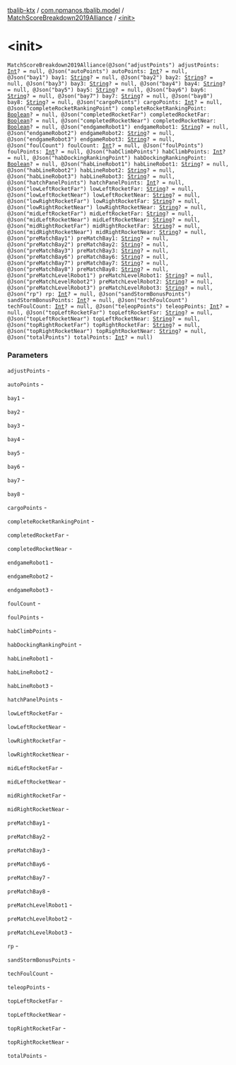 [tbalib-ktx](../../index.md) / [com.npmanos.tbalib.model](../index.md) / [MatchScoreBreakdown2019Alliance](index.md) / [&lt;init&gt;](./-init-.md)

# &lt;init&gt;

`MatchScoreBreakdown2019Alliance(@Json("adjustPoints") adjustPoints: `[`Int`](https://kotlinlang.org/api/latest/jvm/stdlib/kotlin/-int/index.html)`? = null, @Json("autoPoints") autoPoints: `[`Int`](https://kotlinlang.org/api/latest/jvm/stdlib/kotlin/-int/index.html)`? = null, @Json("bay1") bay1: `[`String`](https://kotlinlang.org/api/latest/jvm/stdlib/kotlin/-string/index.html)`? = null, @Json("bay2") bay2: `[`String`](https://kotlinlang.org/api/latest/jvm/stdlib/kotlin/-string/index.html)`? = null, @Json("bay3") bay3: `[`String`](https://kotlinlang.org/api/latest/jvm/stdlib/kotlin/-string/index.html)`? = null, @Json("bay4") bay4: `[`String`](https://kotlinlang.org/api/latest/jvm/stdlib/kotlin/-string/index.html)`? = null, @Json("bay5") bay5: `[`String`](https://kotlinlang.org/api/latest/jvm/stdlib/kotlin/-string/index.html)`? = null, @Json("bay6") bay6: `[`String`](https://kotlinlang.org/api/latest/jvm/stdlib/kotlin/-string/index.html)`? = null, @Json("bay7") bay7: `[`String`](https://kotlinlang.org/api/latest/jvm/stdlib/kotlin/-string/index.html)`? = null, @Json("bay8") bay8: `[`String`](https://kotlinlang.org/api/latest/jvm/stdlib/kotlin/-string/index.html)`? = null, @Json("cargoPoints") cargoPoints: `[`Int`](https://kotlinlang.org/api/latest/jvm/stdlib/kotlin/-int/index.html)`? = null, @Json("completeRocketRankingPoint") completeRocketRankingPoint: `[`Boolean`](https://kotlinlang.org/api/latest/jvm/stdlib/kotlin/-boolean/index.html)`? = null, @Json("completedRocketFar") completedRocketFar: `[`Boolean`](https://kotlinlang.org/api/latest/jvm/stdlib/kotlin/-boolean/index.html)`? = null, @Json("completedRocketNear") completedRocketNear: `[`Boolean`](https://kotlinlang.org/api/latest/jvm/stdlib/kotlin/-boolean/index.html)`? = null, @Json("endgameRobot1") endgameRobot1: `[`String`](https://kotlinlang.org/api/latest/jvm/stdlib/kotlin/-string/index.html)`? = null, @Json("endgameRobot2") endgameRobot2: `[`String`](https://kotlinlang.org/api/latest/jvm/stdlib/kotlin/-string/index.html)`? = null, @Json("endgameRobot3") endgameRobot3: `[`String`](https://kotlinlang.org/api/latest/jvm/stdlib/kotlin/-string/index.html)`? = null, @Json("foulCount") foulCount: `[`Int`](https://kotlinlang.org/api/latest/jvm/stdlib/kotlin/-int/index.html)`? = null, @Json("foulPoints") foulPoints: `[`Int`](https://kotlinlang.org/api/latest/jvm/stdlib/kotlin/-int/index.html)`? = null, @Json("habClimbPoints") habClimbPoints: `[`Int`](https://kotlinlang.org/api/latest/jvm/stdlib/kotlin/-int/index.html)`? = null, @Json("habDockingRankingPoint") habDockingRankingPoint: `[`Boolean`](https://kotlinlang.org/api/latest/jvm/stdlib/kotlin/-boolean/index.html)`? = null, @Json("habLineRobot1") habLineRobot1: `[`String`](https://kotlinlang.org/api/latest/jvm/stdlib/kotlin/-string/index.html)`? = null, @Json("habLineRobot2") habLineRobot2: `[`String`](https://kotlinlang.org/api/latest/jvm/stdlib/kotlin/-string/index.html)`? = null, @Json("habLineRobot3") habLineRobot3: `[`String`](https://kotlinlang.org/api/latest/jvm/stdlib/kotlin/-string/index.html)`? = null, @Json("hatchPanelPoints") hatchPanelPoints: `[`Int`](https://kotlinlang.org/api/latest/jvm/stdlib/kotlin/-int/index.html)`? = null, @Json("lowLeftRocketFar") lowLeftRocketFar: `[`String`](https://kotlinlang.org/api/latest/jvm/stdlib/kotlin/-string/index.html)`? = null, @Json("lowLeftRocketNear") lowLeftRocketNear: `[`String`](https://kotlinlang.org/api/latest/jvm/stdlib/kotlin/-string/index.html)`? = null, @Json("lowRightRocketFar") lowRightRocketFar: `[`String`](https://kotlinlang.org/api/latest/jvm/stdlib/kotlin/-string/index.html)`? = null, @Json("lowRightRocketNear") lowRightRocketNear: `[`String`](https://kotlinlang.org/api/latest/jvm/stdlib/kotlin/-string/index.html)`? = null, @Json("midLeftRocketFar") midLeftRocketFar: `[`String`](https://kotlinlang.org/api/latest/jvm/stdlib/kotlin/-string/index.html)`? = null, @Json("midLeftRocketNear") midLeftRocketNear: `[`String`](https://kotlinlang.org/api/latest/jvm/stdlib/kotlin/-string/index.html)`? = null, @Json("midRightRocketFar") midRightRocketFar: `[`String`](https://kotlinlang.org/api/latest/jvm/stdlib/kotlin/-string/index.html)`? = null, @Json("midRightRocketNear") midRightRocketNear: `[`String`](https://kotlinlang.org/api/latest/jvm/stdlib/kotlin/-string/index.html)`? = null, @Json("preMatchBay1") preMatchBay1: `[`String`](https://kotlinlang.org/api/latest/jvm/stdlib/kotlin/-string/index.html)`? = null, @Json("preMatchBay2") preMatchBay2: `[`String`](https://kotlinlang.org/api/latest/jvm/stdlib/kotlin/-string/index.html)`? = null, @Json("preMatchBay3") preMatchBay3: `[`String`](https://kotlinlang.org/api/latest/jvm/stdlib/kotlin/-string/index.html)`? = null, @Json("preMatchBay6") preMatchBay6: `[`String`](https://kotlinlang.org/api/latest/jvm/stdlib/kotlin/-string/index.html)`? = null, @Json("preMatchBay7") preMatchBay7: `[`String`](https://kotlinlang.org/api/latest/jvm/stdlib/kotlin/-string/index.html)`? = null, @Json("preMatchBay8") preMatchBay8: `[`String`](https://kotlinlang.org/api/latest/jvm/stdlib/kotlin/-string/index.html)`? = null, @Json("preMatchLevelRobot1") preMatchLevelRobot1: `[`String`](https://kotlinlang.org/api/latest/jvm/stdlib/kotlin/-string/index.html)`? = null, @Json("preMatchLevelRobot2") preMatchLevelRobot2: `[`String`](https://kotlinlang.org/api/latest/jvm/stdlib/kotlin/-string/index.html)`? = null, @Json("preMatchLevelRobot3") preMatchLevelRobot3: `[`String`](https://kotlinlang.org/api/latest/jvm/stdlib/kotlin/-string/index.html)`? = null, @Json("rp") rp: `[`Int`](https://kotlinlang.org/api/latest/jvm/stdlib/kotlin/-int/index.html)`? = null, @Json("sandStormBonusPoints") sandStormBonusPoints: `[`Int`](https://kotlinlang.org/api/latest/jvm/stdlib/kotlin/-int/index.html)`? = null, @Json("techFoulCount") techFoulCount: `[`Int`](https://kotlinlang.org/api/latest/jvm/stdlib/kotlin/-int/index.html)`? = null, @Json("teleopPoints") teleopPoints: `[`Int`](https://kotlinlang.org/api/latest/jvm/stdlib/kotlin/-int/index.html)`? = null, @Json("topLeftRocketFar") topLeftRocketFar: `[`String`](https://kotlinlang.org/api/latest/jvm/stdlib/kotlin/-string/index.html)`? = null, @Json("topLeftRocketNear") topLeftRocketNear: `[`String`](https://kotlinlang.org/api/latest/jvm/stdlib/kotlin/-string/index.html)`? = null, @Json("topRightRocketFar") topRightRocketFar: `[`String`](https://kotlinlang.org/api/latest/jvm/stdlib/kotlin/-string/index.html)`? = null, @Json("topRightRocketNear") topRightRocketNear: `[`String`](https://kotlinlang.org/api/latest/jvm/stdlib/kotlin/-string/index.html)`? = null, @Json("totalPoints") totalPoints: `[`Int`](https://kotlinlang.org/api/latest/jvm/stdlib/kotlin/-int/index.html)`? = null)`

### Parameters

`adjustPoints` -

`autoPoints` -

`bay1` -

`bay2` -

`bay3` -

`bay4` -

`bay5` -

`bay6` -

`bay7` -

`bay8` -

`cargoPoints` -

`completeRocketRankingPoint` -

`completedRocketFar` -

`completedRocketNear` -

`endgameRobot1` -

`endgameRobot2` -

`endgameRobot3` -

`foulCount` -

`foulPoints` -

`habClimbPoints` -

`habDockingRankingPoint` -

`habLineRobot1` -

`habLineRobot2` -

`habLineRobot3` -

`hatchPanelPoints` -

`lowLeftRocketFar` -

`lowLeftRocketNear` -

`lowRightRocketFar` -

`lowRightRocketNear` -

`midLeftRocketFar` -

`midLeftRocketNear` -

`midRightRocketFar` -

`midRightRocketNear` -

`preMatchBay1` -

`preMatchBay2` -

`preMatchBay3` -

`preMatchBay6` -

`preMatchBay7` -

`preMatchBay8` -

`preMatchLevelRobot1` -

`preMatchLevelRobot2` -

`preMatchLevelRobot3` -

`rp` -

`sandStormBonusPoints` -

`techFoulCount` -

`teleopPoints` -

`topLeftRocketFar` -

`topLeftRocketNear` -

`topRightRocketFar` -

`topRightRocketNear` -

`totalPoints` - 